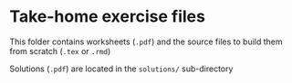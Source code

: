 # Take-home exercise files

This folder contains worksheets (`.pdf`) and the source files to build them from scratch (`.tex` or `.rmd`)

Solutions (`.pdf`) are located in the `solutions/` sub-directory
